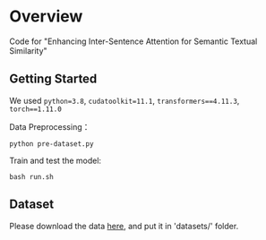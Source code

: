 # Overview
Code for "Enhancing Inter-Sentence Attention for Semantic Textual Similarity"

## Getting Started
We used `python=3.8`, `cudatoolkit=11.1`, `transformers==4.11.3`, `torch==1.11.0`

Data Preprocessing：
```
python pre-dataset.py
```
Train and test the model:
```
bash run.sh
```
## Dataset
Please download the data [here](https://drive.google.com/file/d/1DkPMWLW_phlMjMXa9yp7u2xbsOf1jdlL/view?usp=sharing), and put it in 'datasets/' folder.<br>
